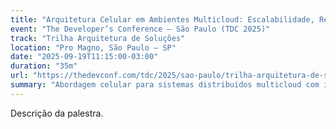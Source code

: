 ```yaml
---
title: "Arquitetura Celular em Ambientes Multicloud: Escalabilidade, Resiliência e Autonomia em Sistemas Distribuídos"
event: "The Developer’s Conference – São Paulo (TDC 2025)"
track: "Trilha Arquitetura de Soluções"
location: "Pro Magno, São Paulo – SP"
date: "2025-09-19T11:15:00-03:00"
duration: "35m"
url: "https://thedevconf.com/tdc/2025/sao-paulo/trilha-arquitetura-de-solucoes"
summary: "Abordagem celular para sistemas distribuídos multicloud com isolamento de falhas e governança descentralizada."
---
```


Descrição da palestra.
